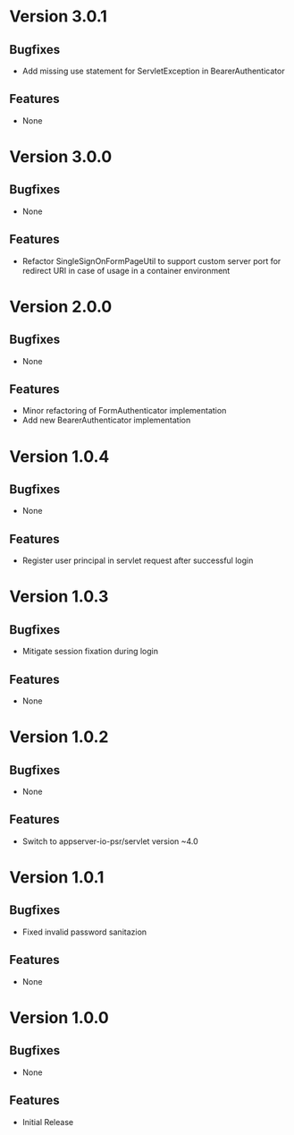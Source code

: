 # Version 3.0.1

## Bugfixes

* Add missing use statement for ServletException in BearerAuthenticator

## Features

* None

# Version 3.0.0

## Bugfixes

* None

## Features

* Refactor SingleSignOnFormPageUtil to support custom server port for redirect URI in case of usage in a container environment

# Version 2.0.0

## Bugfixes

* None

## Features

* Minor refactoring of FormAuthenticator implementation
* Add new BearerAuthenticator implementation

# Version 1.0.4

## Bugfixes

* None

## Features

* Register user principal in servlet request after successful login

# Version 1.0.3

## Bugfixes

* Mitigate session fixation during login 

## Features

* None

# Version 1.0.2

## Bugfixes

* None

## Features

* Switch to appserver-io-psr/servlet version ~4.0

# Version 1.0.1

## Bugfixes

* Fixed invalid password sanitazion

## Features

* None

# Version 1.0.0

## Bugfixes

* None

## Features

* Initial Release
